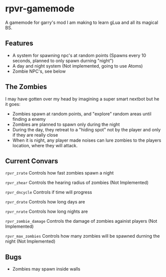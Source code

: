 # rpvr-gamemode
A gamemode for garry's mod I am making to learn gLua and all its magical BS.  

## Features
* A system for spawning npc's at random points (Spawns every 10 seconds, planned to only spawn durning "night")
* A day and night system (Not implemented, going to use Atoms) 
* Zombie NPC's, see below


## The Zombies
I may have gotten over my head by imagining a super smart nextbot but he it goes:
* Zombies spawn at random points, and "explore" random areas until finding a enemy 
* Zombies are planned to spawn only during the night
* During the day, they retreat to a "hiding spot" not by the player and only if they are really close
* When it is night, any player made noises can lure zombies to the players location, where they will attack. 

## Current Convars
<code>rpvr_zrate</code> Controls how fast zombies spawn a night 

<code>rpvr_zhear</code> Controls the hearing radius of zombies (Not Implemented)

<code>rpvr_dncycle</code> Controls if time will progress 

<code>rpvr_drate</code> Controls how long days are 

<code>rpvr_nrate</code> Controls how long nights are 

<code>rpvr_zombie_damage</code> Controls the damage of zombies againist players (Not Implemented)

<code>rpvr_max_zombies</code> Controls how many zombies will be spawned durning the night (Not Implemented)

## Bugs
* Zombies may spawn inside walls 
